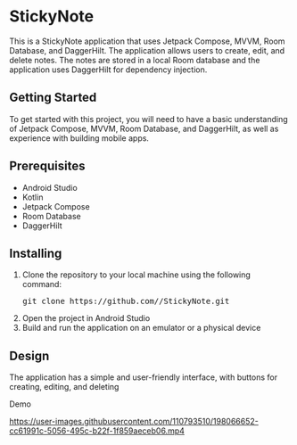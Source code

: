<h1>StickyNote</h1>
<p>This is a StickyNote application that uses Jetpack Compose, MVVM, Room Database, and DaggerHilt. The application allows users to create, edit, and delete notes. The notes are stored in a local Room database and the application uses DaggerHilt for dependency injection.</p>
<h2>Getting Started</h2>
<p>To get started with this project, you will need to have a basic understanding of Jetpack Compose, MVVM, Room Database, and DaggerHilt, as well as experience with building mobile apps.</p>
<h2>Prerequisites</h2>
<ul>
    <li>Android Studio</li>
    <li>Kotlin</li>
    <li>Jetpack Compose</li>
    <li>Room Database</li>
    <li>DaggerHilt</li>
</ul>
<h2>Installing</h2>
<ol>
    <li>Clone the repository to your local machine using the following command:
<pre>
git clone https://github.com/<el-sayed-mustafa>/StickyNote.git
</pre>
    </li>
    <li>Open the project in Android Studio</li>
    <li>Build and run the application on an emulator or a physical device</li>
</ol>
<h2>Design</h2>
<p>The application has a simple and user-friendly interface, with buttons for creating, editing, and deleting

Demo

https://user-images.githubusercontent.com/110793510/198066652-cc61991c-5056-495c-b22f-1f859aeceb06.mp4


